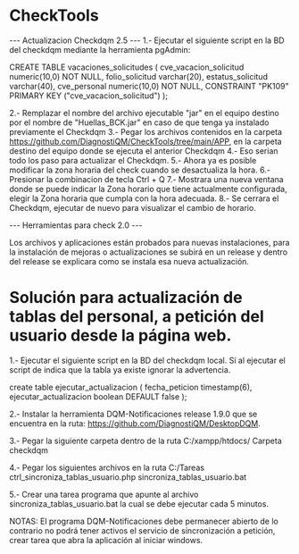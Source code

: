 # CheckTools
--- Actualizacion Checkdqm 2.5 ---
1.- Ejecutar el siguiente script en la BD del checkdqm mediante la herramienta pgAdmin:

CREATE TABLE vacaciones_solicitudes (
  cve_vacacion_solicitud numeric(10,0) NOT NULL,
  folio_solicitud varchar(20),
  estatus_solicitud varchar(40),
  cve_personal numeric(10,0) NOT NULL,
  CONSTRAINT "PK109" PRIMARY KEY ("cve_vacacion_solicitud")
);

2.- Remplazar el nombre del archivo ejecutable "jar" en el equipo destino por el nombre de "Huellas_BCK.jar" en caso de que tenga ya instalado previamente el Checkdqm
3.- Pegar los archivos contenidos en la carpeta https://github.com/DiagnostiQM/CheckTools/tree/main/APP, en la carpeta destino del equipo donde se ejecuta el anterior Checkdqm
4.- Eso serian todo los paso para actualizar el Checkdqm.
5.- Ahora ya es posible modificar la zona horaria del check cuando se desactualiza la hora.
6.- Presionar la combinacion de tecla Ctrl + Q
7.- Mostrara una nueva ventana donde se puede indicar la Zona horario que tiene actualmente configurada, elegir la Zona horaria que cumpla con la hora adecuada.
8.- Se cerrara el Checkdqm, ejecutar de nuevo para visualizar el cambio de horario.

--- Herramientas para check 2.0 ---

Los archivos y aplicaciones están probados para nuevas instalaciones, para la instalación de mejoras o actualizaciones se subirá en un release y dentro del release se explicara como se instala esa nueva actualización.

# Solución para actualización de tablas del personal, a petición del usuario desde la página web.

1.- Ejecutar el siguiente script en la BD del checkdqm local. Sí al ejecutar el script de indica que la tabla ya existe ignorar la advertencia.

create table ejecutar_actualizacion (
fecha_peticion timestamp(6),
ejecutar_actualizacion boolean DEFAULT false
);

2.- Instalar la herramienta DQM-Notificaciones release 1.9.0 que se encuentra en la ruta: https://github.com/DiagnostiQM/DesktopDQM.

3.- Pegar la siguiente carpeta dentro de la ruta C:/xampp/htdocs/
	Carpeta checkdqm
 
4.- Pegar los siguientes archivos en la ruta C:/Tareas
	ctrl_sincroniza_tablas_usuario.php
	sincroniza_tablas_usuario.bat

5.- Crear una tarea programa que apunte al archivo sincroniza_tablas_usuario.bat la cual se debe ejecutar cada 5 minutos.

NOTAS: El programa DQM-Notificaciones debe permanecer abierto de lo contrario no podrá tener activos el servicio de sincronización a petición, crear tarea que abra la aplicación al iniciar windows.
